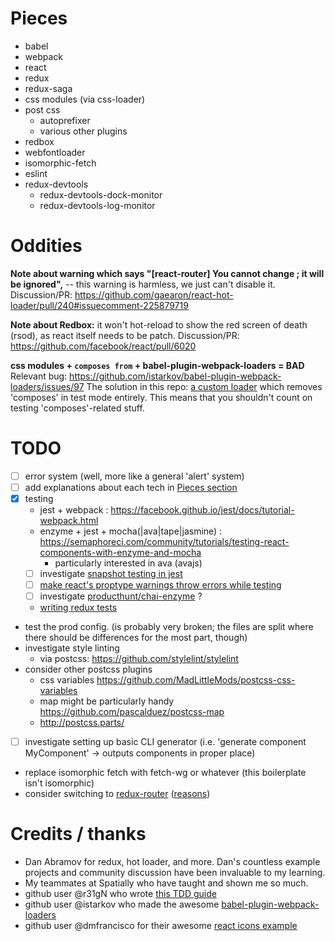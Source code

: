 # Pieces
- babel
- webpack
- react
- redux
- redux-saga
- css modules (via css-loader)
- post css
  - autoprefixer
  - various other plugins
- redbox
- webfontloader
- isomorphic-fetch
- eslint
- redux-devtools
  - redux-devtools-dock-monitor
  - redux-devtools-log-monitor

# Oddities
**Note about warning which says "[react-router] You cannot change ; it will be ignored",**
-- this warning is harmless, we just can't disable it.
Discussion/PR: https://github.com/gaearon/react-hot-loader/pull/240#issuecomment-225879719

**Note about Redbox:** it won't hot-reload to show the red screen of death (rsod),
as react itself needs to be patch.
Discussion/PR: https://github.com/facebook/react/pull/6020

**css modules + `composes from` + babel-plugin-webpack-loaders = BAD**
Relevant bug: https://github.com/istarkov/babel-plugin-webpack-loaders/issues/97
The solution in this repo: [a custom loader](/blob/master/remove-composes.js) which removes 'composes' in test mode entirely.
This means that you shouldn't count on testing 'composes'-related stuff.

# TODO
- [ ] error system (well, more like a general 'alert' system)
- [ ] add explanations about each tech in [Pieces section](#Pieces)
- [x] testing
  - jest + webpack : https://facebook.github.io/jest/docs/tutorial-webpack.html
  - enzyme + jest + mocha(|ava|tape|jasmine) : https://semaphoreci.com/community/tutorials/testing-react-components-with-enzyme-and-mocha
    - particularly interested in ava (avajs)
  - [ ] investigate [snapshot testing in jest](http://facebook.github.io/jest/blog/2016/07/27/jest-14.html)
  - [ ] [make react's proptype warnings throw errors while testing](https://gist.github.com/jsdf/6fc35890e4ed4a219072)
  - [ ] investigate [producthunt/chai-enzyme](/producthunt/chai-enzyme) ?
  - [writing redux tests](/reactjs/redux/blob/master/docs/recipes/WritingTests.md)
- test the prod config. (is probably very broken; the files are split where there should be differences for the most part, though)
- investigate style linting
  - via postcss: https://github.com/stylelint/stylelint
- consider other postcss plugins
  - css variables https://github.com/MadLittleMods/postcss-css-variables
  - map might be particularly handy https://github.com/pascalduez/postcss-map
  - http://postcss.parts/
- [ ] investigate setting up basic CLI generator (i.e. 'generate component MyComponent' -> outputs components in proper place)
- replace isomorphic fetch with fetch-wg or whatever (this boilerplate isn't isomorphic)
- consider switching to [redux-router](https://github.com/acdlite/redux-router) ([reasons](https://github.com/acdlite/redux-router#differences-with-react-router-redux))

# Credits / thanks
- Dan Abramov for redux, hot loader, and more. Dan's countless example projects and community discussion have been invaluable to my learning.
- My teammates at Spatially who have taught and shown me so much.
- github user @r31gN who wrote [this TDD guide](http://thereignn.ghost.io/a-step-by-step-tdd-approach-on-testing-react-components-using-enzyme/)
- github user @istarkov who made the awesome [babel-plugin-webpack-loaders](/istarkov/babel-plugin-webpack-loaders)
- github user @dmfrancisco for their awesome [react icons example](http://dmfrancisco.github.io/react-icons/)
